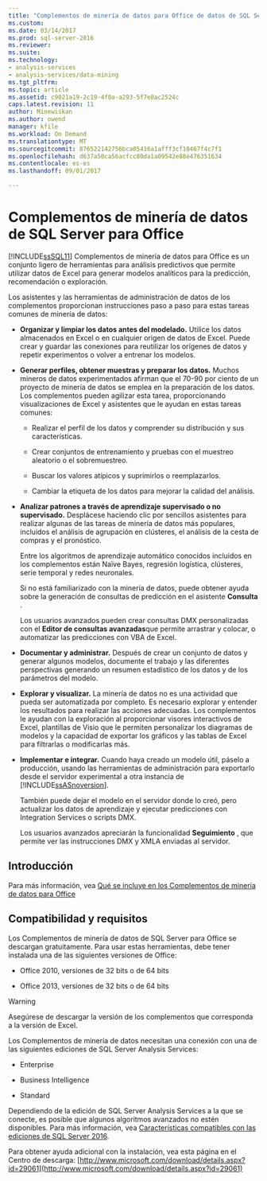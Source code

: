 ```yaml
---
title: "Complementos de minería de datos para Office de datos de SQL Server | Documentos de Microsoft"
ms.custom: 
ms.date: 03/14/2017
ms.prod: sql-server-2016
ms.reviewer: 
ms.suite: 
ms.technology:
- analysis-services
- analysis-services/data-mining
ms.tgt_pltfrm: 
ms.topic: article
ms.assetid: c9021a19-2c19-4f0a-a293-5f7e0ac2524c
caps.latest.revision: 11
author: Minewiskan
ms.author: owend
manager: kfile
ms.workload: On Demand
ms.translationtype: MT
ms.sourcegitcommit: 876522142756bca05416a1afff3cf10467f4c7f1
ms.openlocfilehash: d637a50ca56acfcc80da1a09542e88e476351634
ms.contentlocale: es-es
ms.lasthandoff: 09/01/2017

---
```

# <a name="sql-server-data-mining-add-ins-for-office"></a>Complementos de minería de datos de SQL Server para Office
  [!INCLUDE[ssSQL11](../../includes/sssql11-md.md)] Complementos de minería de datos para Office es un conjunto ligero de herramientas para análisis predictivos que permite utilizar datos de Excel para generar modelos analíticos para la predicción, recomendación o exploración.  
  
 Los asistentes y las herramientas de administración de datos de los complementos proporcionan instrucciones paso a paso para estas tareas comunes de minería de datos:  
  
-   **Organizar y limpiar los datos antes del modelado.** Utilice los datos almacenados en Excel o en cualquier origen de datos de Excel. Puede crear y guardar las conexiones para reutilizar los orígenes de datos y repetir experimentos o volver a entrenar los modelos.  
  
-   **Generar perfiles, obtener muestras y preparar los datos.** Muchos mineros de datos experimentados afirman que el 70-90 por ciento de un proyecto de minería de datos se emplea en la preparación de los datos. Los complementos pueden agilizar esta tarea, proporcionando visualizaciones de Excel y asistentes que le ayudan en estas tareas comunes:  
  
    -   Realizar el perfil de los datos y comprender su distribución y sus características.  
  
    -   Crear conjuntos de entrenamiento y pruebas con el muestreo aleatorio o el sobremuestreo.  
  
    -   Buscar los valores atípicos y suprimirlos o reemplazarlos.  
  
    -   Cambiar la etiqueta de los datos para mejorar la calidad del análisis.  
  
-   **Analizar patrones a través de aprendizaje supervisado o no supervisado.** Desplácese haciendo clic por sencillos asistentes para realizar algunas de las tareas de minería de datos más populares, incluidos el análisis de agrupación en clústeres, el análisis de la cesta de compras y el pronóstico.  
  
     Entre los algoritmos de aprendizaje automático conocidos incluidos en los complementos están Naïve Bayes, regresión logística, clústeres, serie temporal y redes neuronales.  
  
     Si no está familiarizado con la minería de datos, puede obtener ayuda sobre la generación de consultas de predicción en el asistente **Consulta** .  
  
     Los usuarios avanzados pueden crear consultas DMX personalizadas con el **Editor de consultas avanzadas**que permite arrastrar y colocar, o automatizar las predicciones con VBA de Excel.  
  
-   **Documentar y administrar.** Después de crear un conjunto de datos y generar algunos modelos, documente el trabajo y las diferentes perspectivas generando un resumen estadístico de los datos y de los parámetros del modelo.  
  
-   **Explorar y visualizar.** La minería de datos no es una actividad que pueda ser automatizada por completo. Es necesario explorar y entender los resultados para realizar las acciones adecuadas. Los complementos le ayudan con la exploración al proporcionar visores interactivos de Excel, plantillas de Visio que le permiten personalizar los diagramas de modelos y la capacidad de exportar los gráficos y las tablas de Excel para filtrarlas o modificarlas más.  
  
-   **Implementar e integrar.** Cuando haya creado un modelo útil, páselo a producción, usando las herramientas de administración para exportarlo desde el servidor experimental a otra instancia de [!INCLUDE[ssASnoversion](../../includes/ssasnoversion-md.md)].  
  
     También puede dejar el modelo en el servidor donde lo creó, pero actualizar los datos de aprendizaje y ejecutar predicciones con Integration Services o scripts DMX.  
  
     Los usuarios avanzados apreciarán la funcionalidad **Seguimiento** , que permite ver las instrucciones DMX y XMLA enviadas al servidor.  
  
## <a name="getting-started"></a>Introducción  
 Para más información, vea [Qué se incluye en los Complementos de minería de datos para Office](http://go.microsoft.com/fwlink/p/?LinkId=616849)  
  
## <a name="support-and-requirements"></a>Compatibilidad y requisitos  
 Los Complementos de minería de datos de SQL Server para Office se descargan gratuitamente. Para usar estas herramientas, debe tener instalada una de las siguientes versiones de Office:  
  
-   Office 2010, versiones de 32 bits o de 64 bits  
  
-   Office 2013, versiones de 32 bits o de 64 bits  
  
> [!WARNING]  
>  Asegúrese de descargar la versión de los complementos que corresponda a la versión de Excel.  
  
 Los Complementos de minería de datos necesitan una conexión con una de las siguientes ediciones de SQL Server Analysis Services:  
  
-   Enterprise  
  
-   Business Intelligence  
  
-   Standard  
  
 Dependiendo de la edición de SQL Server Analysis Services a la que se conecte, es posible que algunos algoritmos avanzados no estén disponibles. Para más información, vea [Características compatibles con las ediciones de SQL Server 2016](../../analysis-services/analysis-services-features-supported-by-the-editions-of-sql-server-2016.md).  
  
 Para obtener ayuda adicional con la instalación, vea esta página en el Centro de descarga: [http://www.microsoft.com/download/details.aspx?id=29061](http://www.microsoft.com/download/details.aspx?id=29061)  
  
  

